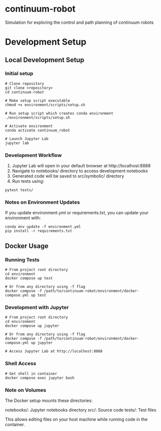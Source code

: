 # continuum-robot
Simulation for exploring the control and path planning of continuum robots


# Development Setup

## Local Development Setup

### Initial setup

```
# Clone repository
git clone <repository>
cd continuum-robot

# Make setup script executable
chmod +x environment/scripts/setup.sh

# Run setup script which creates conda environment
./environment/scripts/setup.sh

# Activate environment
conda activate continuum_robot

# Launch Jupyter Lab
jupyter lab
```

### Development Workflow

1. Jupyter Lab will open in your default browser at http://localhost:8888
2. Navigate to notebooks/ directory to access development notebooks
3. Generated code will be saved to src/symbolic/ directory
4. Run tests using:
```
pytest tests/
```

### Notes on Environment Updates

If you update environment.yml or requirements.txt, you can update your environment with:
```
conda env update -f environment.yml
pip install -r requirements.txt
```

## Docker Usage

### Running Tests

```
# From project root directory
cd environment
docker compose up test

# Or from any directory using -f flag
docker compose -f /path/to/continuum-robot/environment/docker-compose.yml up test
```

### Development with Jupyter
```
# From project root directory
cd environment
docker compose up jupyter

# Or from any directory using -f flag
docker compose -f /path/to/continuum-robot/environment/docker-compose.yml up jupyter

# Access Jupyter Lab at http://localhost:8888
```

### Shell Access
```
# Get shell in container
docker compose exec jupyter bash
```

### Note on Volumes
The Docker setup mounts these directories:

notebooks/: Jupyter notebooks directory
src/: Source code
tests/: Test files

This allows editing files on your host machine while running code in the container.
